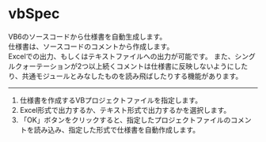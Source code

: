 # vbSpec
VB6のソースコードから仕様書を自動生成します。  
仕様書は、ソースコードのコメントから作成します。  
Excelでの出力、もしくはテキストファイルへの出力が可能です。
また、シングルクォーテーションが2つ以上続くコメントは仕様書に反映しないようにしたり、共通モジュールとみなしたものを読み飛ばしたりする機能があります。
***
1. 仕様書を作成するVBプロジェクトファイルを指定します。
2. Excel形式で出力するか、テキスト形式で出力するかを選択します。
3. 「OK」ボタンをクリックすると、指定したプロジェクトファイルのコメントを読み込み、指定した形式で仕様書を自動作成します。
